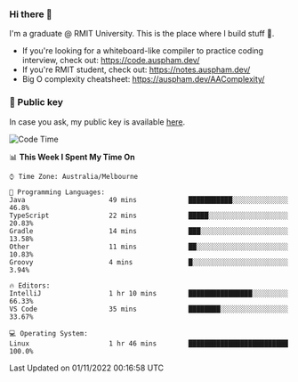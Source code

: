 ### Hi there 👋

I'm a graduate @ RMIT University. This is the place where I build stuff 👀. 

- If you're looking for a whiteboard-like compiler to practice coding interview, check out: https://code.auspham.dev/
- If you're RMIT student, check out: https://notes.auspham.dev/
- Big O complexity cheatsheet: https://auspham.dev/AAComplexity/

### 🔑 Public key

In case you ask, my public key is available [here](https://public.auspham.dev/).

<!--START_SECTION:waka-->
![Code Time](http://img.shields.io/badge/Code%20Time-894%20hrs%2019%20mins-blue)

📊 **This Week I Spent My Time On** 

```text
⌚︎ Time Zone: Australia/Melbourne

💬 Programming Languages: 
Java                     49 mins             ███████████░░░░░░░░░░░░░░   46.8% 
TypeScript               22 mins             █████░░░░░░░░░░░░░░░░░░░░   20.83% 
Gradle                   14 mins             ███░░░░░░░░░░░░░░░░░░░░░░   13.58% 
Other                    11 mins             ██░░░░░░░░░░░░░░░░░░░░░░░   10.83% 
Groovy                   4 mins              █░░░░░░░░░░░░░░░░░░░░░░░░   3.94%

🔥 Editors: 
IntelliJ                 1 hr 10 mins        ████████████████░░░░░░░░░   66.33% 
VS Code                  35 mins             ████████░░░░░░░░░░░░░░░░░   33.67%

💻 Operating System: 
Linux                    1 hr 46 mins        █████████████████████████   100.0%

```


 Last Updated on 01/11/2022 00:16:58 UTC
<!--END_SECTION:waka-->

<!--
**rockmanvnx6/rockmanvnx6** is a ✨ _special_ ✨ repository because its `README.md` (this file) appears on your GitHub profile.

Here are some ideas to get you started:

- 🔭 I’m currently working on ...
- 🌱 I’m currently learning ...
- 👯 I’m looking to collaborate on ...
- 🤔 I’m looking for help with ...
- 💬 Ask me about ...
- 📫 How to reach me: ...
- 😄 Pronouns: ...
- ⚡ Fun fact: ...
-->
